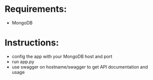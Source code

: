 # Requirements:
- MongoDB

# Instructions:
- config the app with your MongoDB host and port
- run app.py
- use swagger on hostname/swagger to get API documentation and usage
